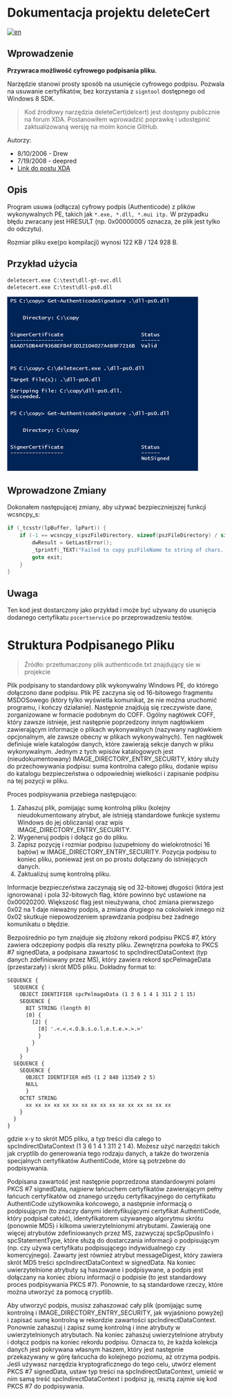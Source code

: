# Dokumentacja projektu deleteCert

[![en](https://img.shields.io/badge/lang-en-red.svg)](https://github.com/IsJackAlive/CaptoWindows/tree/main/deleteCert/README.en.md)

## Wprowadzenie

**Przywraca możliwość cyfrowego podpisania pliku.**

Narzędzie stanowi prosty sposób na usunięcie cyfrowego podpisu. Pozwala na usuwanie certyfikatów, bez korzystania z `signtool` dostępnego od Windows 8 SDK.

> Kod źródłowy narzędzia deleteCert(delcert) jest dostępny publicznie na forum XDA. Postanowiłem wprowadzić poprawkę i udostępnić zaktualizowaną wersję na moim koncie GitHub.

Autorzy:
- 8/10/2006 - Drew
- 7/19/2008 - deepred
- <a href="https://xdaforums.com/t/delcert-sign-strip-tool.416175/#post-2508061">Link do postu XDA</a>

## Opis
Program usuwa (odłącza) cyfrowy podpis (Authenticode) z plików wykonywalnych PE, takich jak `*.exe, *.dll, *.mui itp.` W przypadku błędu zwracany jest HRESULT (np. 0x00000005 oznacza, że plik jest tylko do odczytu).

Rozmiar pliku exe(po kompilacji) wynosi 122 KB / 124 928 B.

## Przykład użycia
```plaintext
deletecert.exe C:\test\dll-gt-svc.dll
deletecert.exe C:\test\dll-ps0.dll
```

<img alt="" src=".scs/1.png">

## Wprowadzone Zmiany
Dokonałem następującej zmiany, aby używać bezpieczniejszej funkcji wcsncpy_s:

```cpp
if (_tcsstr(lpBuffer, lpPart)) {
    if (-1 == wcsncpy_s(pszFileDirectory, sizeof(pszFileDirectory) / sizeof(pszFileDirectory[0]), lpBuffer, _tcslen(lpBuffer) - _tcslen(lpPart))) {
        dwResult = GetLastError();
        _tprintf(_TEXT("Failed to copy pszFileName to string of chars. GLE == x0%08x\n"), dwResult);
        goto exit;
    }
}
```

## Uwaga
Ten kod jest dostarczony jako przykład i może być używany do usunięcia dodanego certyfikatu `pscertservice` po przeprowadzeniu testów.

# Struktura Podpisanego Pliku

> Źródło: przetłumaczony plik authenticode.txt znajdujący sie w projekcie

Plik podpisany to standardowy plik wykonywalny Windows PE, do którego dołączono dane podpisu. Plik PE zaczyna się od 16-bitowego fragmentu MSDOSowego (który tylko wyświetla komunikat, że nie można uruchomić programu, i kończy działanie). Następnie znajdują się rzeczywiste dane, zorganizowane w formacie podobnym do COFF. Ogólny nagłówek COFF, który zawsze istnieje, jest następnie poprzedzony innym nagłówkiem zawierającym informacje o plikach wykonywalnych (nazywany nagłówkiem opcjonalnym, ale zawsze obecny w plikach wykonywalnych). Ten nagłówek definiuje wiele katalogów danych, które zawierają sekcje danych w pliku wykonywalnym. Jednym z tych wpisów katalogowych jest (nieudokumentowany) IMAGE_DIRECTORY_ENTRY_SECURITY, który służy do przechowywania podpisu: suma kontrolna całego pliku, dodanie wpisu do katalogu bezpieczeństwa o odpowiedniej wielkości i zapisanie podpisu na tej pozycji w pliku.

Proces podpisywania przebiega następująco:

1. Zahaszuj plik, pomijając sumę kontrolną pliku (kolejny nieudokumentowany atrybut, ale istnieją standardowe funkcje systemu Windows do jej obliczania) oraz wpis IMAGE_DIRECTORY_ENTRY_SECURITY.
2. Wygeneruj podpis i dołącz go do pliku.
3. Zapisz pozycję i rozmiar podpisu (uzupełniony do wielokrotności 16 bajtów) w IMAGE_DIRECTORY_ENTRY_SECURITY. Pozycja podpisu to koniec pliku, ponieważ jest on po prostu dołączany do istniejących danych.
4. Zaktualizuj sumę kontrolną pliku.

Informacje bezpieczeństwa zaczynają się od 32-bitowej długości (która jest ignorowana) i pola 32-bitowych flag, które powinno być ustawione na 0x00020200. Większość flag jest nieużywana, choć zmiana pierwszego 0x02 na 1 daje nieważny podpis, a zmiana drugiego na cokolwiek innego niż 0x02 skutkuje niepowodzeniem sprawdzania podpisu bez żadnego komunikatu o błędzie.

Bezpośrednio po tym znajduje się złożony rekord podpisu PKCS #7, który zawiera odczepiony podpis dla reszty pliku. Zewnętrzna powłoka to PKCS #7 signedData, a podpisana zawartość to spcIndirectDataContext (typ danych zdefiniowany przez MS), który zawiera rekord spcPelmageData (przestarzały) i skrót MD5 pliku. Dokładny format to:

```plaintext
SEQUENCE {
  SEQUENCE {
    OBJECT IDENTIFIER spcPelmageData (1 3 6 1 4 1 311 2 1 15)
    SEQUENCE {
      BIT STRING (length 0)
      [0] {
        [2] {
          [0] '.<.<.<.O.b.s.o.l.e.t.e.>.>.>'
          }
        }
      }
    }
  SEQUENCE {
    SEQUENCE {
      OBJECT IDENTIFIER md5 (1 2 840 113549 2 5)
      NULL
      }
    OCTET STRING
      xx xx xx xx xx xx xx xx xx xx xx xx xx xx xx xx
    }
  }
}
```

gdzie x-y to skrót MD5 pliku, a typ treści dla całego to spcIndirectDataContext (1 3 6 1 4 1 311 2 1 4). Możesz użyć narzędzi takich jak cryptlib do generowania tego rodzaju danych, a także do tworzenia specjalnych certyfikatów AuthentiCode, które są potrzebne do podpisywania.

Podpisana zawartość jest następnie poprzedzona standardowymi polami PKCS #7 signedData, najpierw łańcuchem certyfikatów zawierającym pełny łańcuch certyfikatów od znanego urzędu certyfikacyjnego do certyfikatu AuthentiCode użytkownika końcowego, a następnie informacją o podpisującym (to znaczy danymi identyfikującymi certyfikat AuthentiCode, który podpisał całość), identyfikatorem używanego algorytmu skrótu (ponownie MD5) i kilkoma uwierzytelnionymi atrybutami. Zawierają one więcej atrybutów zdefiniowanych przez MS, zazwyczaj spcSpOpusInfo i spcStatementType, które służą do dostarczania informacji o podpisującym (np. czy używa certyfikatu podpisującego indywidualnego czy komercyjnego). Zawarty jest również atrybut messageDigest, który zawiera skrót MD5 treści spcIndirectDataContext w signedData. Na koniec uwierzytelnione atrybuty są haszowane i podpisywane, a podpis jest dołączany na koniec zbioru informacji o podpisie (to jest standardowy proces podpisywania PKCS #7). Ponownie, to są standardowe rzeczy, które można utworzyć za pomocą cryptlib.

Aby utworzyć podpis, musisz zahaszować cały plik (pomijając sumę kontrolną i IMAGE_DIRECTORY_ENTRY_SECURITY, jak wyjaśniono powyżej) i zapisać sumę kontrolną w rekordzie zawartości spcIndirectDataContext. Ponownie zahaszuj i zapisz sumę kontrolną i inne atrybuty w uwierzytelnionych atrybutach. Na koniec zahaszuj uwierzytelnione atrybuty i dołącz podpis na koniec rekordu podpisu. Oznacza to, że każda kolekcja danych jest pokrywana własnym haszem, który jest następnie przekazywany w górę łańcucha do kolejnego poziomu, aż otrzyma podpis. Jeśli używasz narzędzia kryptograficznego do tego celu, utwórz element PKCS #7 signedData, ustaw typ treści na spcIndirectDataContext, umieść w nim samą treść spcIndirectDataContext i podpisz ją, resztą zajmie się kod PKCS #7 do podpisywania.